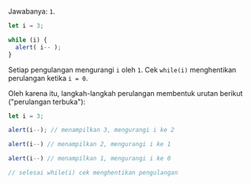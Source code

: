 Jawabanya: `1`.

```js run
let i = 3;

while (i) {
  alert( i-- );
}
```

Setiap pengulangan mengurangi `i`  oleh `1`. Cek `while(i)` menghentikan perulangan ketika `i = 0`.

Oleh karena itu, langkah-langkah perulangan membentuk urutan berikut ("perulangan terbuka"):

```js
let i = 3;

alert(i--); // menampilkan 3, mengurangi i ke 2

alert(i--) // menampilkan 2, mengurangi i ke 1

alert(i--) // menampilkan 1, mengurangi i ke 0

// selesai while(i) cek menghentikan pengulangan
```
